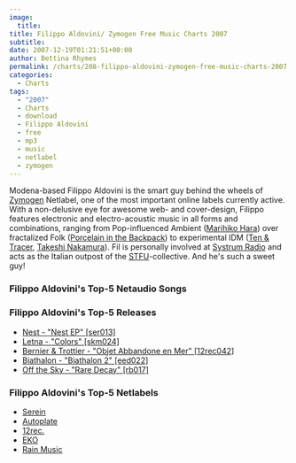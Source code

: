```yaml
---
image:
  title: 
title: Filippo Aldovini/ Zymogen Free Music Charts 2007
subtitle: 
date: 2007-12-19T01:21:51+00:00
author: Bettina Rhymes
permalink: /charts/208-filippo-aldovini-zymogen-free-music-charts-2007
categories:
  - Charts
tags:
  - "2007"
  - Charts
  - download
  - Filippo Aldovini
  - free
  - mp3
  - music
  - netlabel
  - zymogen
---
```

Modena-based Filippo Aldovini is the smart guy behind the wheels of [Zymogen](http://www.zymogen.net "Zymogen Netlabel") Netlabel, one of the most important online labels currently active. With a non-delusive eye for awesome web- and cover-design, Filippo features electronic and electro-acoustic music in all forms and combinations, ranging from Pop-influenced Ambient ([Marihiko Hara](http://www.zymogen.net/releases/zym016/ "Marihiko Hara @ Zymogen")) over fractalized Folk ([Porcelain in the Backpack](http://www.zymogen.net/releases/zym017/ "Porcelain in the Backpack @ Zymogen")) to experimental IDM ([Ten & Tracer](http://www.zymogen.net/releases/zym012/ "Ten & Tracer @ Zymogen"), [Takeshi Nakamura](http://www.zymogen.net/releases/zym013/ "Takeshi Nakamura @ Zymogen")). Fil is personally involved at [Systrum Radio](http://www.systrum.net/ "Systrum Radio Electronica") and acts as the Italian outpost of the [STFU](http://www.myspace.com/stfucollective "STFU @ Myspace")-collective. And he's such a sweet guy!<!--more-->

### Filippo Aldovini's Top-5 Netaudio Songs

### Filippo Aldovini's Top-5 Releases

  * [Nest - "Nest EP" [ser013]](http://www.serein.co.uk/music/ser013)
  * [Letna - "Colors" [skm024]](http://www.archive.org/details/SkM024_Letna_COLORS)
  * [Bernier & Trottier - "Objet Abbandone en Mer" [12rec042]](http://12rec.net/Release_Nicolas-Bernier-Simon-Trottier_042.htm)
  * [Biathalon - "Biathalon 2" [eed022]](http://www.electronicdiversity.com/albums/EED0022.htm)
  * [Off the Sky - "Rare Decay" [rb017]](http://www.restingbell.net/releases/rb017-rare-decay)

### Filippo Aldovini's Top-5 Netlabels

  * [Serein](http://www.serein.co.uk)
  * [Autoplate](http://www.autoplate.cc)
  * [12rec.](http://12rec.net)
  * [EKO](http://www.ekonetlabel.com)
  * [Rain Music](http://rainmusic.free.fr)